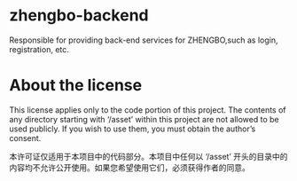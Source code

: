 # zhengbo-backend
Responsible for providing back-end services for ZHENGBO,such as login, registration, etc.

# About the license
                
This license applies only to the code portion of this project. 
The contents of any directory starting with ‘/asset’ within this project are not allowed to be used publicly. 
If you wish to use them, you must obtain the author’s consent.

本许可证仅适用于本项目中的代码部分。本项目中任何以 ‘/asset’ 开头的目录中的内容均不允许公开使用。如果您希望使用它们，必须获得作者的同意。
